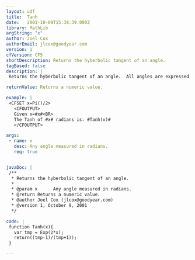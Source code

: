 ```yaml
---
layout: udf
title:  Tanh
date:   2001-10-09T15:38:39.000Z
library: MathLib
argString: "x"
author: Joel Cox
authorEmail: jlcox@goodyear.com
version: 1
cfVersion: CF5
shortDescription: Returns the hyberbolic tangent of an angle.
tagBased: false
description: |
 Returns the hyberbolic tangent of an angle.  All angles are expressed in radians.

returnValue: Returns a numeric value.

example: |
 <CFSET x=Pi()/2>
   <CFOUTPUT>
   Given x=#x#<BR>
   The Tanh of #x# radians is: #Tanh(x)#
   </CFOUTPUT>

args:
 - name: x
   desc: Any angle measured in radians.
   req: true


javaDoc: |
 /**
  * Returns the hyberbolic tangent of an angle.
  * 
  * @param x      Any angle measured in radians. 
  * @return Returns a numeric value. 
  * @author Joel Cox (jlcox@goodyear.com) 
  * @version 1, October 9, 2001 
  */

code: |
 function Tanh(x){
   var tmp = Exp(2*x);
   return((tmp-1)/(tmp+1));
 }

---
```


